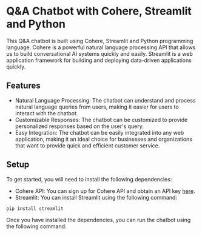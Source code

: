 Q&A Chatbot with Cohere, Streamlit and Python
=============================================

This Q&A chatbot is built using Cohere, Streamlit and Python programming language. Cohere is a powerful natural language processing API that allows us to build conversational AI systems quickly and easily. Streamlit is a web application framework for building and deploying data-driven applications quickly.

Features
--------

-   Natural Language Processing: The chatbot can understand and process natural language queries from users, making it easier for users to interact with the chatbot.
-   Customizable Responses: The chatbot can be customized to provide personalized responses based on the user's query.
-   Easy Integration: The chatbot can be easily integrated into any web application, making it an ideal choice for businesses and organizations that want to provide quick and efficient customer service.

Setup
-----

To get started, you will need to install the following dependencies:

-   Cohere API: You can sign up for Cohere API and obtain an API key [here](https://cohere.ai/).
-   Streamlit: You can install Streamlit using the following command:

`pip install streamlit`

Once you have installed the dependencies, you can run the chatbot using the following command:
